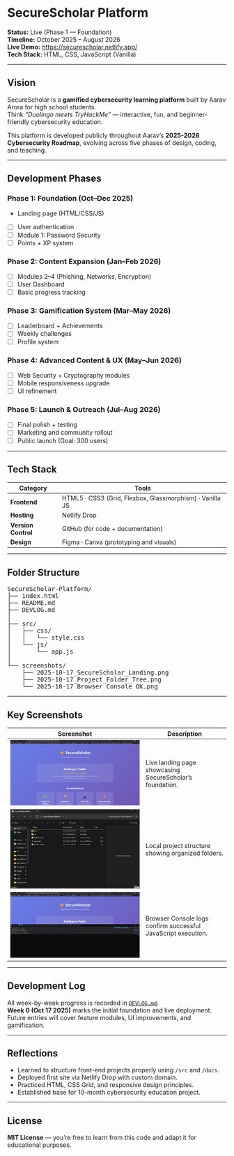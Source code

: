 # SecureScholar Platform

**Status:**  Live (Phase 1 — Foundation)  
**Timeline:** October 2025 – August 2026  
**Live Demo:** https://securescholar.netlify.app/  
**Tech Stack:** HTML, CSS, JavaScript (Vanilla)

---

##  Vision

SecureScholar is a **gamified cybersecurity learning platform** built by Aarav Arora for high school students.  
Think *“Duolingo meets TryHackMe”* — interactive, fun, and beginner-friendly cybersecurity education.

This platform is developed publicly throughout Aarav’s **2025-2026 Cybersecurity Roadmap**, evolving across five phases of design, coding, and teaching.

---

##  Development Phases

### Phase 1: Foundation (Oct–Dec 2025)
- Landing page (HTML/CSS/JS)
- [ ] User authentication
- [ ] Module 1: Password Security
- [ ] Points + XP system

### Phase 2: Content Expansion (Jan–Feb 2026)
- [ ] Modules 2–4 (Phishing, Networks, Encryption)
- [ ] User Dashboard
- [ ] Basic progress tracking

### Phase 3: Gamification System (Mar–May 2026)
- [ ] Leaderboard + Achievements
- [ ] Weekly challenges
- [ ] Profile system

### Phase 4: Advanced Content & UX (May–Jun 2026)
- [ ] Web Security + Cryptography modules
- [ ] Mobile responsiveness upgrade
- [ ] UI refinement

### Phase 5: Launch & Outreach (Jul–Aug 2026)
- [ ] Final polish + testing
- [ ] Marketing and community rollout
- [ ] Public launch (Goal: 300 users)

---

## Tech Stack

| Category | Tools |
|-----------|-------|
| **Frontend** | HTML5 · CSS3 (Grid, Flexbox, Glassmorphism) · Vanilla JS |
| **Hosting** | Netlify Drop |
| **Version Control** | GitHub (for code + documentation) |
| **Design** | Figma · Canva (prototyping and visuals) |

---

## Folder Structure

<pre>
SecureScholar-Platform/
├── index.html
├── README.md
├── DEVLOG.md
│
├── src/
│   ├── css/
│   │   └── style.css
│   └── js/
│       └── app.js
│
└── screenshots/
    ├── 2025-10-17_SecureScholar_Landing.png
    ├── 2025-10-17_Project_Folder_Tree.png
    └── 2025-10-17_Browser_Console_OK.png
</pre>

---

## Key Screenshots

| Screenshot | Description |
|-------------|--------------|
| ![Landing Page](screenshots/2025-10-17_SecureScholar_Landing.png) | Live landing page showcasing SecureScholar’s foundation. |
| ![Folder Tree](screenshots/2025-10-17_Project_Folder_Tree.png) | Local project structure showing organized folders. |
| ![Console OK](screenshots/2025-10-17_Browser_Console_OK.png) | Browser Console logs confirm successful JavaScript execution. |

---

## Development Log

All week-by-week progress is recorded in [`DEVLOG.md`](DEVLOG.md).  
**Week 0 (Oct 17 2025)** marks the initial foundation and live deployment.  
Future entries will cover feature modules, UI improvements, and gamification.

---

## Reflections

- Learned to structure front-end projects properly using `/src` and `/docs`.  
- Deployed first site via Netlify Drop with custom domain.  
- Practiced HTML, CSS Grid, and responsive design principles.  
- Established base for 10-month cybersecurity education project.

---

## License

**MIT License** — you’re free to learn from this code and adapt it for educational purposes.  








